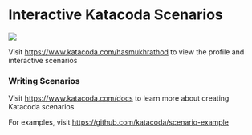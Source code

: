 # Interactive Katacoda Scenarios

[![](http://shields.katacoda.com/katacoda/hasmukhrathod/count.svg)](https://www.katacoda.com/hasmukhrathod "Get your profile on Katacoda.com")

Visit https://www.katacoda.com/hasmukhrathod to view the profile and interactive scenarios

### Writing Scenarios
Visit https://www.katacoda.com/docs to learn more about creating Katacoda scenarios

For examples, visit https://github.com/katacoda/scenario-example
